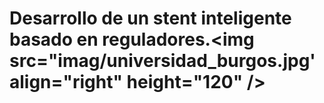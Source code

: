 # Desarrollo de un stent inteligente basado en reguladores.<img src="imag/universidad_burgos.jpg' align="right" height="120" />
